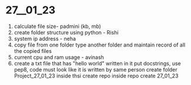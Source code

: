 # 27__01_23
1) calculate file size- padmini (kb, mb)
2) create folder structure using python - Rishi
3) system ip address - neha
4) copy file from one folder type another folder and maintain record of all the copied files
5) current cpu and ram usage - avinash
6) create a txt file that has "hello world" written in it
 put docstrings, use pep8, code must look like it is written by same person
 create folder Project_27_01_23
 inside thsi create repo
 inside repo create 27_01_23
 
